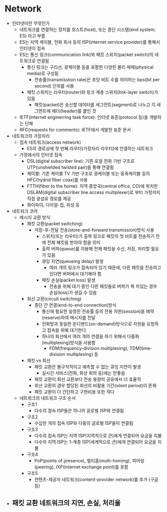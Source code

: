 # Network

- 인터넷이란 무엇인가
  - 네트워크를 연결하는 장치를 호스트(host), 또는 종단 시스템(end system, ES) 라고 부름
  - ES는 지역 케이블, 전화 회사 등의 ISP(internet service provider)를 통해서 인터넷이 접속
  - ES는 통신 링크(communication link)와 패킷 스위치(packet switch)의 네트워크로 연결됨
    - 통신 링크는 구리선, 광케이블 등을 포함한 다양한 물리 매체(physical media)로 구성됨
      - 전송률(transmisstion rate)은 초당 비트 수를 의미하는 bps(bit per second) 단위를 사용
    - 패킷 스위치는 라우터(router)와 링크 계층 스위치(link-layer switch)가 있음
      - 패킷(packet)은 송신할 데이터를 세그먼트(segment)로 나누고 각 세그먼트에 헤더(header)를 붙인 것
  - IETF(internet enginerring task force): 인터넷 표준(protocol 등)을 개발하는 단체
  - RFC(requests for comments): IETF에서 개발한 표준 문서
- 네트워크의 가장자리
  - 접속 네트워크(access network)
    - ES의 경로상에 첫 번째 라우터(가장자리 라우터)에 연결하는 네트워크
  - 가정에서의 인터넷 접속
    - DSL(digital subscriber line): 기존 로컬 전화 기반 구조로 UTP(unshielded twisted pair)을 통해 연결됨
    - 케이블: 기존 케이블 TV 기반 구조로 광케이블 또는 동축케이블 등의 HFC(hydrid fiber coax)를 사용 
    - FTTH(fiber to the home): 지역 중앙국(central office, CO)에 위치한 DSLAM(digital subscriber line access multiplexer)로 부터 가정까지 직접 광섬유 경로를 제공 
    - 와이파이, 다이얼-업, 위성 등
- 네트워크 코어
  - 메시지 교환 방식
    - 패킷 교환(packet switching)
      - 저장-후-전달 전송(store-and-forward transmission)방식 사용
        - 스위치(또는 라우터)가 출력 링크로 패킷의 첫 비트를 전송하기 전에 전체 패킷을 받아야 함을 의미
        - 출력 버퍼(queue)를 이용해 전체 패킷을 수신, 저장, 처리할 필요가 있음
        - 큐잉 지연(queueing delay) 발생
          - 여러 개의 링크가 접속되어 있기 때문에, 다른 패킷을 전송하고 있다면 버퍼에서 대기해야 함
        - 패킷 손실(packet loss) 발생
          - 전송을 위해 대기 중인 다른 패킷들로 버퍼가 꽉 차있는 경우 손실(loss)가 생길 수 있음
    - 회선 교환(circuit switching)
      - 종단 간 연결(end-to-end connection)방식
        - 통신에 필요한 일정한 전송률 등의 전용 자원(session)을 예약(reserve)하여 메시지를 전달
        - 전화망과 동일한 온디맨드(on-demand)방식으로 자원을 요청하고 접속을 위해 대기한다 
        - 하나의 회선에서 여러 개의 연결을 하기 위해서 다중화(multiplexing)방식을 사용함
          - FDM(frequency-division multiplexing), TDM(time-division multiplexing) 등
    - 패킷 vs 회선
      - 패킷 교환은 불규칙적이고 예측할 수 없는 큐잉 지연이 발생
        - 실시간 서비스(전화, 화상 회의 등)에는 안좋음
      - 패킷 교환이 회선 교환보다 전송 용량의 공유에서 더 효율적
      - 회선 교환의 경우 할당된 회선의 비활용 기간(silent period)이 존재
      - 패킷 교환이 더 간단하고 구현비용 또한 적다
  - 네트워크의 네트워크 구조 순서
    - 구조1
      - 다수의 접속 ISP들은 하나의 글로벌 ISP와 연결됨
    - 구조2
      - 수십만 개의 접속 ISP와 다중의 글로벌 ISP들이 연결됨
    - 구조3
      - 다수의 접속 ISP는 지역 ISP(지역적으로 큰)에게 연결되어 요금을 지불
      - 다수의 지역 ISP는 1-계층 ISP(세계적으로 큰)에게 연결되어 요금을 지불
    - 구조4
      - PoP(points of presence), 멀티홈(multi-homing), 피어링(peering), IXP(internet exchange point)를 포함
    - 구조5
      - 컨텐츠-제공자 네트워크(content-provider network)를 추가 (구글 등)
- 패킷 교환 네트워크의 지연, 손실, 처리율
  - 






















































